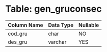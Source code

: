 # Table: gen_gruconsec

| Column Name | Data Type | Nullable |
|-------------|-----------|----------|
| cod_gru | char | NO |
| des_gru | varchar | YES |
